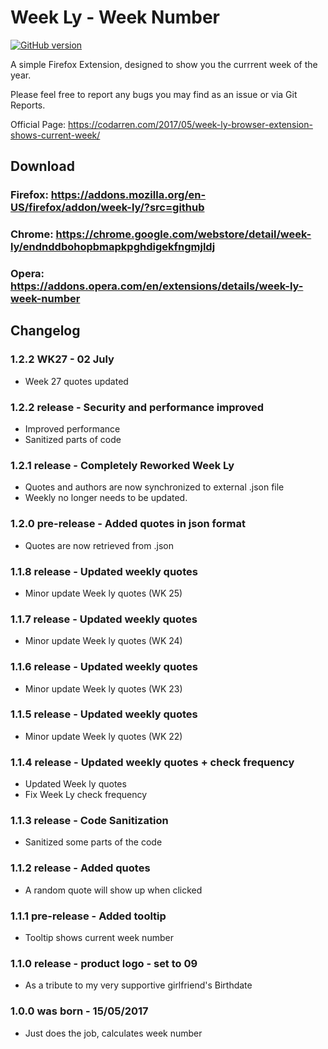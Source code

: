# Week Ly - Week Number
[![GitHub version](https://badge.fury.io/gh/codarrenvelvindron%2FWeek-Ly.svg)](https://badge.fury.io/gh/codarrenvelvindron%2FWeek-Ly)

A simple Firefox Extension, designed to show you the currrent week of the year.

Please feel free to report any bugs you may find as an issue or via Git Reports.

Official Page: https://codarren.com/2017/05/week-ly-browser-extension-shows-current-week/

## Download
### Firefox: https://addons.mozilla.org/en-US/firefox/addon/week-ly/?src=github
### Chrome: https://chrome.google.com/webstore/detail/week-ly/endnddbohopbmapkpghdigekfngmjldj
### Opera: https://addons.opera.com/en/extensions/details/week-ly-week-number

## Changelog
### 1.2.2 WK27 - 02 July
* Week 27 quotes updated

### 1.2.2 release - Security and performance improved
* Improved performance
* Sanitized parts of code

### 1.2.1 release - Completely Reworked Week Ly
* Quotes and authors are now synchronized to external .json file
* Weekly no longer needs to be updated.

### 1.2.0 pre-release - Added quotes in json format
* Quotes are now retrieved from .json

### 1.1.8 release - Updated weekly quotes
* Minor update Week ly quotes (WK 25)

### 1.1.7 release - Updated weekly quotes
* Minor update Week ly quotes (WK 24)

### 1.1.6 release - Updated weekly quotes
* Minor update Week ly quotes (WK 23)

### 1.1.5 release - Updated weekly quotes
* Minor update Week ly quotes (WK 22)

### 1.1.4 release - Updated weekly quotes + check frequency
* Updated Week ly quotes
* Fix Week Ly check frequency

### 1.1.3 release - Code Sanitization
* Sanitized some parts of the code

### 1.1.2 release - Added quotes
* A random quote will show up when clicked

### 1.1.1 pre-release - Added tooltip
* Tooltip shows current week number

### 1.1.0 release - product logo - set to 09
* As a tribute to my very supportive girlfriend's Birthdate 

### 1.0.0 was born - 15/05/2017
* Just does the job, calculates week number
